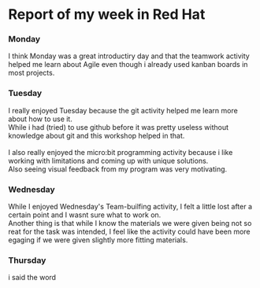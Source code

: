 # Report of my week in Red Hat

### Monday

I think Monday was a great introductiry day and that the teamwork activity helped me learn about Agile even though i already used kanban boards in most projects.


### Tuesday 

I really enjoyed Tuesday because the git activity helped me learn more about how to use it.\
While i had (tried) to use github before it was pretty useless without knowledge about git and this workshop helped in that.\
\
I also really enjoyed the micro:bit programming activity because i like working with limitations and coming up with unique solutions.\
Also seeing visual feedback from my program was 
very motivating.


### Wednesday

While I enjoyed Wednesday's Team-builfing activity, I felt a little lost after a certain point and I wasnt sure what to work on.\
Another thing is that while I know the materials we were given being not so reat for the task was intended, I feel like the activity could have been more egaging if we were given slightly more fitting materials.

### Thursday 

i said the word

